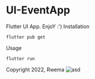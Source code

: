 # UI-EventApp
Flutter UI App. EnjoY :')
Installation

```
flutter pub get
```
Usage 

```
flutter run
```

Copyright 2022, Rwema
![asd](https://user-images.githubusercontent.com/52289151/152301783-a3c380ad-0bb0-4aff-9a67-b928e4725625.JPG)
